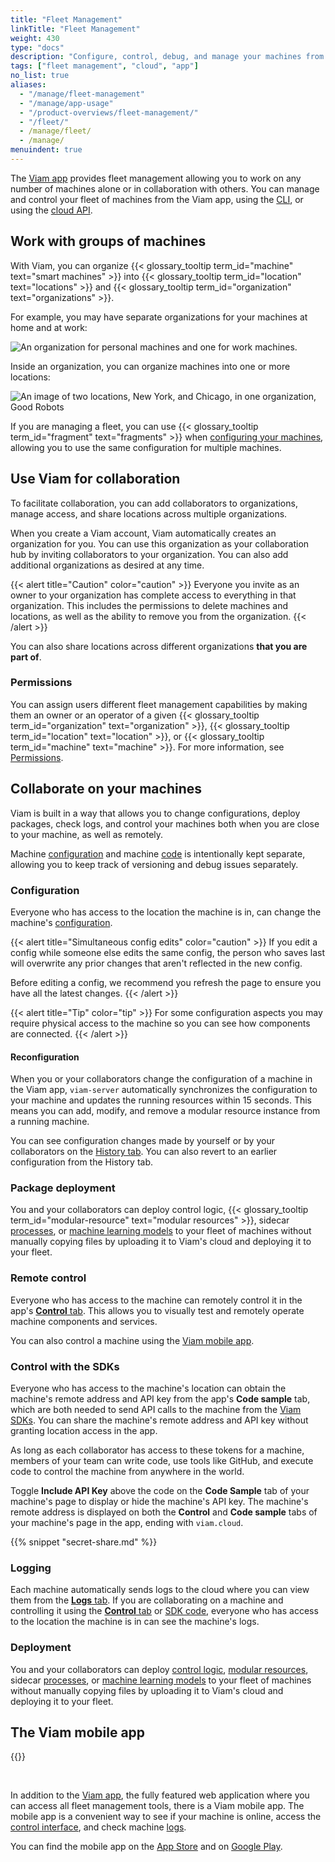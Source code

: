 ```yaml
---
title: "Fleet Management"
linkTitle: "Fleet Management"
weight: 430
type: "docs"
description: "Configure, control, debug, and manage your machines from the cloud at app.viam.com on your own or with a team."
tags: ["fleet management", "cloud", "app"]
no_list: true
aliases:
  - "/manage/fleet-management"
  - "/manage/app-usage"
  - "/product-overviews/fleet-management/"
  - "/fleet/"
  - /manage/fleet/
  - /manage/
menuindent: true
---
```


The [Viam app](https://app.viam.com) provides fleet management allowing you to work on any number of machines alone or in collaboration with others.
You can manage and control your fleet of machines from the Viam app, using the [CLI](/fleet/cli/), or using the [cloud API](/build/program/apis/cloud/).

## Work with groups of machines

With Viam, you can organize {{< glossary_tooltip term_id="machine" text="smart machines" >}} into {{< glossary_tooltip term_id="location" text="locations" >}} and {{< glossary_tooltip term_id="organization" text="organizations" >}}.

For example, you may have separate organizations for your machines at home and at work:

<!-- this is a very small gif - conversion to mp4 caused issues -->
<img src="/manage/organizations.gif" alt="An organization for personal machines and one for work machines.">

Inside an organization, you can organize machines into one or more locations:

![An image of two locations, New York, and Chicago, in one organization, Good Robots](/fleet/locations.png)

If you are managing a fleet, you can use {{< glossary_tooltip term_id="fragment" text="fragments" >}} when [configuring your machines](/build/configure/), allowing you to use the same configuration for multiple machines.

## Use Viam for collaboration

To facilitate collaboration, you can add collaborators to organizations, manage access, and share locations across multiple organizations.

When you create a Viam account, Viam automatically creates an organization for you.
You can use this organization as your collaboration hub by inviting collaborators to your organization.
You can also add additional organizations as desired at any time.

{{< alert title="Caution" color="caution" >}}
Everyone you invite as an owner to your organization has complete access to everything in that organization.
This includes the permissions to delete machines and locations, as well as the ability to remove you from the organization.
{{< /alert >}}

You can also share locations across different organizations **that you are part of**.

### Permissions

You can assign users different fleet management capabilities by making them an owner or an operator of a given {{< glossary_tooltip term_id="organization" text="organization" >}}, {{< glossary_tooltip term_id="location" text="location" >}}, or {{< glossary_tooltip term_id="machine" text="machine" >}}.
For more information, see [Permissions](/fleet/rbac/#permissions).

## Collaborate on your machines

Viam is built in a way that allows you to change configurations, deploy packages, check logs, and control your machines both when you are close to your machine, as well as remotely.

Machine [configuration](machines/#configuration) and machine [code](#control-with-the-sdks) is intentionally kept separate, allowing you to keep track of versioning and debug issues separately.

### Configuration

Everyone who has access to the location the machine is in, can change the machine's [configuration](machines/#configuration).

{{< alert title="Simultaneous config edits" color="caution" >}}
If you edit a config while someone else edits the same config, the person who saves last will overwrite any prior changes that aren't reflected in the new config.

Before editing a config, we recommend you refresh the page to ensure you have all the latest changes.
{{< /alert >}}

{{< alert title="Tip" color="tip" >}}
For some configuration aspects you may require physical access to the machine so you can see how components are connected.
{{< /alert >}}

#### Reconfiguration

When you or your collaborators change the configuration of a machine in the Viam app, `viam-server` automatically synchronizes the configuration to your machine and updates the running resources within 15 seconds.
This means you can add, modify, and remove a modular resource instance from a running machine.

You can see configuration changes made by yourself or by your collaborators on the [History tab](machines/#history).
You can also revert to an earlier configuration from the History tab.

### Package deployment

You and your collaborators can deploy control logic, {{< glossary_tooltip term_id="modular-resource" text="modular resources" >}}, sidecar [processes](/build/configure/#processes), or [machine learning models](/ml/) to your fleet of machines without manually copying files by uploading it to Viam's cloud and deploying it to your fleet.

### Remote control

Everyone who has access to the machine can remotely control it in the app's [**Control** tab](machines/#control).
This allows you to visually test and remotely operate machine components and services.

You can also control a machine using the [Viam mobile app](#the-viam-mobile-app).

### Control with the SDKs

Everyone who has access to the machine's location can obtain the machine's remote address and API key from the app's **Code sample** tab, which are both needed to send API calls to the machine from the [Viam SDKs](/build/program/apis/).
You can share the machine's remote address and API key without granting location access in the app.

As long as each collaborator has access to these tokens for a machine, members of your team can write code, use tools like GitHub, and execute code to control the machine from anywhere in the world.

Toggle **Include API Key** above the code on the **Code Sample** tab of your machine's page to display or hide the machine's API key.
The machine's remote address is displayed on both the **Control** and **Code sample** tabs of your machine's page in the app, ending with `viam.cloud`.

{{% snippet "secret-share.md" %}}

### Logging

Each machine automatically sends logs to the cloud where you can view them from the [**Logs** tab](machines/#logs).
If you are collaborating on a machine and controlling it using the [**Control** tab](machines/#control) or [SDK code](#control-with-the-sdks), everyone who has access to the location the machine is in can see the machine's logs.

### Deployment

You and your collaborators can deploy [control logic](/build/program/apis/), [modular resources](/registry/), sidecar [processes](/build/configure/#processes), or [machine learning models](/ml/) to your fleet of machines without manually copying files by uploading it to Viam's cloud and deploying it to your fleet.

## The Viam mobile app

{{<gif webm_src="/manage/mobile-app-octagon.webm" mp4_src="/manage/mobile-app-octagon.mp4" alt="GIF of red button being pressed and cannon of confetti bot spraying confetti" class="alignright" max-width="200px">}}

<br>

In addition to the [Viam app](https://app.viam.com), the fully featured web application where you can access all fleet management tools, there is a Viam mobile app.
The mobile app is a convenient way to see if your machine is online, access the [control interface](/fleet/machines/#control), and check machine [logs](/fleet/machines/#logs).

You can find the mobile app on the [App Store](https://apps.apple.com/vn/app/viam-robotics/id6451424162) and on [Google Play](https://play.google.com/store/apps/details?id=com.viam.viammobile&hl=en&gl=US).
